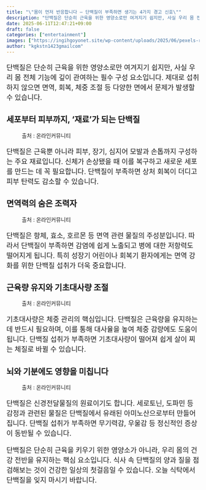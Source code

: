 ```yaml
---
title: "\"몸이 먼저 반응합니다 – 단백질이 부족하면 생기는 4가지 경고 신호\""
description: "단백질은 단순히 근육을 위한 영양소로만 여겨지기 쉽지만, 사실 우리 몸 전체 기능에 깊이 관여하는 필수 구성 요소입니다. 제대로 섭취하지 않으면 면역, 회복, 체중 조절 등 다양한 면에서 문제가 발생할 수 있습니다."
date: 2025-06-11T12:47:21+09:00
draft: false
categories: ["entertainment"]
images: ["https://ingihgoyonet.site/wp-content/uploads/2025/06/pexels-rdne-6519905-1024x683.jpg", "https://ingihgoyonet.site/wp-content/uploads/2025/06/pexels-cottonbro-4114016-768x1024.jpg", "https://ingihgoyonet.site/wp-content/uploads/2025/06/pexels-kinkate-421160-1024x683.jpg", "https://ingihgoyonet.site/wp-content/uploads/2025/06/pexels-cottonbro-5723875-683x1024.jpg"]
author: "kgkstn1423gmailcom"
---
```


<p style="font-size:18px">단백질은 단순히 근육을 위한 영양소로만 여겨지기 쉽지만, 사실 우리 몸 전체 기능에 깊이 관여하는 필수 구성 요소입니다. 제대로 섭취하지 않으면 면역, 회복, 체중 조절 등 다양한 면에서 문제가 발생할 수 있습니다.</p> <h2 >세포부터 피부까지, ‘재료’가 되는 단백질</h2> <figure ><img src="https://ingihgoyonet.site/wp-content/uploads/2025/06/pexels-rdne-6519905-1024x683.jpg" alt="" style="aspect-ratio:16/9;object-fit:cover"/><figcaption >출처 : 온라인커뮤니티</figcaption></figure> <p style="font-size:18px">단백질은 근육뿐 아니라 피부, 장기, 심지어 모발과 손톱까지 구성하는 주요 재료입니다. 신체가 손상됐을 때 이를 복구하고 새로운 세포를 만드는 데 꼭 필요합니다. 단백질이 부족하면 상처 회복이 더디고 피부 탄력도 감소할 수 있습니다.</p> <h2 >면역력의 숨은 조력자</h2> <figure ><img src="https://ingihgoyonet.site/wp-content/uploads/2025/06/pexels-cottonbro-4114016-768x1024.jpg" alt="" style="aspect-ratio:16/9;object-fit:cover"/><figcaption >출처 : 온라인커뮤니티</figcaption></figure> <p style="font-size:18px">단백질은 항체, 효소, 호르몬 등 면역 관련 물질의 주성분입니다. 따라서 단백질이 부족하면 감염에 쉽게 노출되고 병에 대한 저항력도 떨어지게 됩니다. 특히 성장기 어린이나 회복기 환자에게는 면역 강화를 위한 단백질 섭취가 더욱 중요합니다.</p> <h2 >근육량 유지와 기초대사량 조절</h2> <figure ><img src="https://ingihgoyonet.site/wp-content/uploads/2025/06/pexels-kinkate-421160-1024x683.jpg" alt="" style="aspect-ratio:16/9;object-fit:cover"/><figcaption >출처 : 온라인커뮤니티</figcaption></figure> <p style="font-size:18px">기초대사량은 체중 관리의 핵심입니다. 단백질은 근육량을 유지하는 데 반드시 필요하며, 이를 통해 대사율을 높여 체중 감량에도 도움이 됩니다. 단백질 섭취가 부족하면 기초대사량이 떨어져 쉽게 살이 찌는 체질로 바뀔 수 있습니다.</p> <h2 >뇌와 기분에도 영향을 미칩니다</h2> <figure ><img src="https://ingihgoyonet.site/wp-content/uploads/2025/06/pexels-cottonbro-5723875-683x1024.jpg" alt="" style="aspect-ratio:16/9;object-fit:cover"/><figcaption >출처 : 온라인커뮤니티</figcaption></figure> <p style="font-size:18px">단백질은 신경전달물질의 원료이기도 합니다. 세로토닌, 도파민 등 감정과 관련된 물질은 단백질에서 유래된 아미노산으로부터 만들어집니다. 단백질 섭취가 부족하면 무기력감, 우울감 등 정신적인 증상이 동반될 수 있습니다.</p> <p style="font-size:18px">단백질은 단순히 근육을 키우기 위한 영양소가 아니라, 우리 몸의 건강 전반을 유지하는 핵심 요소입니다. 식사 속 단백질의 양과 질을 점검해보는 것이 건강한 일상의 첫걸음일 수 있습니다. 오늘 식탁에서 단백질을 잊지 마시기 바랍니다.</p>